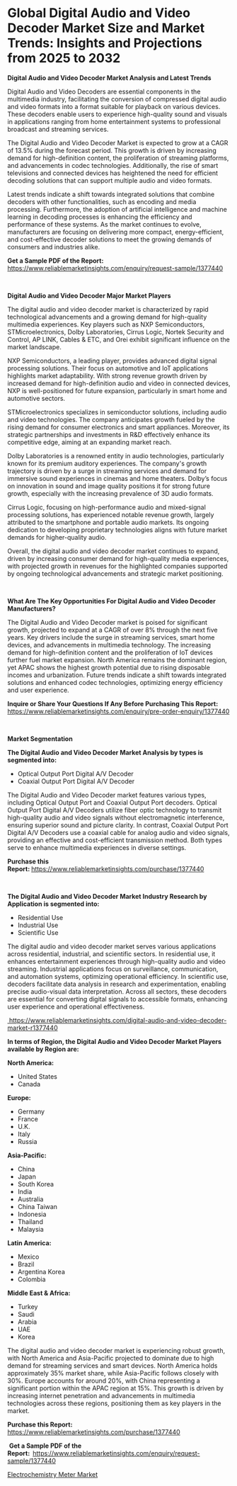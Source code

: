 <p><h1>Global Digital Audio and Video Decoder Market Size and Market Trends: Insights and Projections from 2025 to 2032</h1></p><p><strong>Digital Audio and Video Decoder Market Analysis and Latest Trends</strong></p>
<p><p>Digital Audio and Video Decoders are essential components in the multimedia industry, facilitating the conversion of compressed digital audio and video formats into a format suitable for playback on various devices. These decoders enable users to experience high-quality sound and visuals in applications ranging from home entertainment systems to professional broadcast and streaming services.</p><p>The Digital Audio and Video Decoder Market is expected to grow at a CAGR of 13.5% during the forecast period. This growth is driven by increasing demand for high-definition content, the proliferation of streaming platforms, and advancements in codec technologies. Additionally, the rise of smart televisions and connected devices has heightened the need for efficient decoding solutions that can support multiple audio and video formats.</p><p>Latest trends indicate a shift towards integrated solutions that combine decoders with other functionalities, such as encoding and media processing. Furthermore, the adoption of artificial intelligence and machine learning in decoding processes is enhancing the efficiency and performance of these systems. As the market continues to evolve, manufacturers are focusing on delivering more compact, energy-efficient, and cost-effective decoder solutions to meet the growing demands of consumers and industries alike.</p></p>
<p><strong>Get a Sample PDF of the Report:&nbsp;</strong> <a href="https://www.reliablemarketinsights.com/enquiry/request-sample/1377440?utm_campaign=1166&utm_medium=2&utm_source=Github&utm_content=ia&utm_term=13012025&utm_id=digital-audio-and-video-decoder">https://www.reliablemarketinsights.com/enquiry/request-sample/1377440</a></p>
<p>&nbsp;</p>
<p><strong>Digital Audio and Video Decoder Major Market Players</strong></p>
<p><p>The digital audio and video decoder market is characterized by rapid technological advancements and a growing demand for high-quality multimedia experiences. Key players such as NXP Semiconductors, STMicroelectronics, Dolby Laboratories, Cirrus Logic, Nortek Security and Control, AP LINK, Cables & ETC, and Orei exhibit significant influence on the market landscape.</p><p>NXP Semiconductors, a leading player, provides advanced digital signal processing solutions. Their focus on automotive and IoT applications highlights market adaptability. With strong revenue growth driven by increased demand for high-definition audio and video in connected devices, NXP is well-positioned for future expansion, particularly in smart home and automotive sectors.</p><p>STMicroelectronics specializes in semiconductor solutions, including audio and video technologies. The company anticipates growth fueled by the rising demand for consumer electronics and smart appliances. Moreover, its strategic partnerships and investments in R&D effectively enhance its competitive edge, aiming at an expanding market reach.</p><p>Dolby Laboratories is a renowned entity in audio technologies, particularly known for its premium auditory experiences. The company's growth trajectory is driven by a surge in streaming services and demand for immersive sound experiences in cinemas and home theaters. Dolby’s focus on innovation in sound and image quality positions it for strong future growth, especially with the increasing prevalence of 3D audio formats.</p><p>Cirrus Logic, focusing on high-performance audio and mixed-signal processing solutions, has experienced notable revenue growth, largely attributed to the smartphone and portable audio markets. Its ongoing dedication to developing proprietary technologies aligns with future market demands for higher-quality audio.</p><p>Overall, the digital audio and video decoder market continues to expand, driven by increasing consumer demand for high-quality media experiences, with projected growth in revenues for the highlighted companies supported by ongoing technological advancements and strategic market positioning.</p></p>
<p>&nbsp;</p>
<p><strong>What Are The Key Opportunities For Digital Audio and Video Decoder Manufacturers?</strong></p>
<p><p>The Digital Audio and Video Decoder market is poised for significant growth, projected to expand at a CAGR of over 8% through the next five years. Key drivers include the surge in streaming services, smart home devices, and advancements in multimedia technology. The increasing demand for high-definition content and the proliferation of IoT devices further fuel market expansion. North America remains the dominant region, yet APAC shows the highest growth potential due to rising disposable incomes and urbanization. Future trends indicate a shift towards integrated solutions and enhanced codec technologies, optimizing energy efficiency and user experience.</p></p>
<p><strong>Inquire or Share Your Questions If Any Before Purchasing This Report:</strong> <a href="https://www.reliablemarketinsights.com/enquiry/pre-order-enquiry/1377440?utm_campaign=1166&utm_medium=2&utm_source=Github&utm_content=ia&utm_term=13012025&utm_id=digital-audio-and-video-decoder">https://www.reliablemarketinsights.com/enquiry/pre-order-enquiry/1377440</a></p>
<p>&nbsp;</p>
<p><strong>Market Segmentation</strong></p>
<p><strong>The Digital Audio and Video Decoder Market Analysis by types is segmented into:</strong></p>
<p><ul><li>Optical Output Port Digital A/V Decoder</li><li>Coaxial Output Port Digital A/V Decoder</li></ul></p>
<p><p>The Digital Audio and Video Decoder market features various types, including Optical Output Port and Coaxial Output Port decoders. Optical Output Port Digital A/V Decoders utilize fiber optic technology to transmit high-quality audio and video signals without electromagnetic interference, ensuring superior sound and picture clarity. In contrast, Coaxial Output Port Digital A/V Decoders use a coaxial cable for analog audio and video signals, providing an effective and cost-efficient transmission method. Both types serve to enhance multimedia experiences in diverse settings.</p></p>
<p><strong>Purchase this Report:&nbsp;</strong><a href="https://www.reliablemarketinsights.com/purchase/1377440?utm_campaign=1166&utm_medium=2&utm_source=Github&utm_content=ia&utm_term=13012025&utm_id=digital-audio-and-video-decoder">https://www.reliablemarketinsights.com/purchase/1377440</a></p>
<p>&nbsp;</p>
<p><strong>The Digital Audio and Video Decoder Market Industry Research by Application is segmented into:</strong></p>
<p><ul><li>Residential Use</li><li>Industrial Use</li><li>Scientific Use</li></ul></p>
<p><p>The digital audio and video decoder market serves various applications across residential, industrial, and scientific sectors. In residential use, it enhances entertainment experiences through high-quality audio and video streaming. Industrial applications focus on surveillance, communication, and automation systems, optimizing operational efficiency. In scientific use, decoders facilitate data analysis in research and experimentation, enabling precise audio-visual data interpretation. Across all sectors, these decoders are essential for converting digital signals to accessible formats, enhancing user experience and operational effectiveness.</p></p>
<p><a href="https://www.reliablemarketinsights.com/digital-audio-and-video-decoder-market-r1377440?utm_campaign=1166&utm_medium=2&utm_source=Github&utm_content=ia&utm_term=13012025&utm_id=digital-audio-and-video-decoder">&nbsp;https://www.reliablemarketinsights.com/digital-audio-and-video-decoder-market-r1377440</a></p>
<p><strong>In terms of Region, the Digital Audio and Video Decoder Market Players available by Region are:</strong></p>
<p>
    <p> <strong> North America: </strong>
        <ul>
            <li>United States</li>
            <li>Canada</li>
        </ul>
        </p> 
    <p> <strong> Europe: </strong>
        <ul>
            <li>Germany</li>
            <li>France</li>
            <li>U.K.</li>
            <li>Italy</li>
            <li>Russia</li>
        </ul>
        </p> 
    <p> <strong> Asia-Pacific: </strong>
        <ul>
            <li>China</li>
            <li>Japan</li>
            <li>South Korea</li>
            <li>India</li>
            <li>Australia</li>
            <li>China Taiwan</li>
            <li>Indonesia</li>
            <li>Thailand</li>
            <li>Malaysia</li>
        </ul>
        </p> 
    <p> <strong> Latin America: </strong>
        <ul>
            <li>Mexico</li>
            <li>Brazil</li>
            <li>Argentina Korea</li>
            <li>Colombia</li>
        </ul>
        </p> 
    <p> <strong> Middle East & Africa: </strong>
        <ul>
            <li>Turkey</li>
            <li>Saudi</li>
            <li>Arabia</li>
            <li>UAE</li>
            <li>Korea</li>
        </ul>
    </p>
    </p>
<p><p>The digital audio and video decoder market is experiencing robust growth, with North America and Asia-Pacific projected to dominate due to high demand for streaming services and smart devices. North America holds approximately 35% market share, while Asia-Pacific follows closely with 30%. Europe accounts for around 20%, with China representing a significant portion within the APAC region at 15%. This growth is driven by increasing internet penetration and advancements in multimedia technologies across these regions, positioning them as key players in the market.</p></p>
<p><strong>Purchase this Report: </strong><a href="https://www.reliablemarketinsights.com/purchase/1377440?utm_campaign=1166&utm_medium=2&utm_source=Github&utm_content=ia&utm_term=13012025&utm_id=digital-audio-and-video-decoder">https://www.reliablemarketinsights.com/purchase/1377440</a></p>
<p>&nbsp;<strong>Get a Sample PDF of the Report:&nbsp;&nbsp;</strong><a href="https://www.reliablemarketinsights.com/enquiry/request-sample/1377440?utm_campaign=1166&utm_medium=2&utm_source=Github&utm_content=ia&utm_term=13012025&utm_id=digital-audio-and-video-decoder">https://www.reliablemarketinsights.com/enquiry/request-sample/1377440</a></p>
<p><strong></strong></p>
<p><p><a href="https://github.com/yoshih12/Market-Research-Report-List-4/blob/main/electrochemistry-meter-market.md?utm_campaign=1166&utm_medium=2&utm_source=Github&utm_content=ia&utm_term=13012025&utm_id=digital-audio-and-video-decoder">Electrochemistry Meter Market</a></p></p>